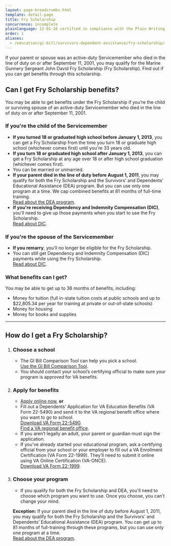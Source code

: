 ```yaml
---
layout: page-breadcrumbs.html
template: detail-page
title: Fry Scholarship
concurrence: incomplete
plainlanguage: 12-01-16 certified in compliance with the Plain Writing Act
order: 1
aliases:
  - /education/gi-bill/survivors-dependent-assistance/fry-scholarship/
---
```


<div class="va-introtext">

If your parent or spouse was an active-duty Servicemember who died in the line of duty on or after September 11, 2001, you may qualify for the Marine Gunnery Sergeant John David Fry Scholarship (Fry Scholarship). Find out if you can get benefits through this scholarship.

</div>

<div class="feature" markdown="1">

## Can I get Fry Scholarship benefits?

You may be able to get benefits under the Fry Scholarship if you’re the child or surviving spouse of an active-duty Servicemember who died in the line of duty on or after September 11, 2001.

### If you're the child of the Servicemember

- **If you turned 18 or graduated high school before January 1, 2013**, you can get a Fry Scholarship from the time you turn 18 or graduate high school (whichever comes first) until you're 33 years old.
- **If you turn 18 or graduated high school after January 1, 2013**, you can get a Fry Scholarship at any age over 18 or after high school graduation (whichever comes first).
- You can be married or unmarried.
- **If your parent died in the line of duty before August 1, 2011**, you may qualify for both the Fry Scholarship and the Survivors’ and Dependents’ Educational Assistance (DEA) program. But you can use only one program at a time. We cap combined benefits at 81 months of full-time training.<br>
[Read about the DEA program](/education/survivor-dependent-benefits/dependents-education-assistance/).
- **If you're receiving Dependency and Indemnity Compensation (DIC)**, you'll need to give up those payments when you start to use the Fry Scholarship. <br>
[Read about DIC](https://www.benefits.va.gov/COMPENSATION/types-dependency_and_indemnity.asp).


### If you're the spouse of the Servicemember

- **If you remarry**, you'll no longer be eligible for the Fry Scholarship.
- You can still get Dependency and Indemnity Compensation (DIC) payments while using the Fry Scholarship.<br>
[Read about DIC](https://www.benefits.va.gov/COMPENSATION/types-dependency_and_indemnity.asp).
</div>

### What benefits can I get?
You may be able to get up to 36 months of benefits, including:
- Money for tuition (full in-state tuition costs at public schools and up to $22,805.34 per year for training at private or out-of-state schools)
- Money for housing
- Money for books and supplies


-----

## How do I get a Fry Scholarship?

<ol class="process">
<li class="process-step list-one">

### Choose a school

- The GI Bill Comparison Tool can help you pick a school. <br>
[Use the GI Bill Comparison Tool](/gi-bill-comparison-tool).
- You should contact your school’s certifying official to make sure your program is approved for VA benefits.

</li>

<li class="process-step list-two">

### Apply for benefits

- [Apply online now](/education/apply-for-education-benefits/application/5490/introduction), **or**
- Fill out a Dependents’ Application for VA Education Benefits (VA Form 22-5490) and send it to the VA regional benefit office where you want to go to school.<br>
[Download VA Form 22-5490](https://www.va.gov/vaforms/form_detail.asp?FormNo=22-5490).<br>
[Find a VA regional benefit office](/find-locations/?facilityType=benefits).
- If you aren’t legally an adult, your parent or guardian must sign the application.
- If you’ve already started your educational program, ask a certifying official from your school or your employer to fill out a VA Enrollment Certification (VA Form 22-1999). They’ll need to submit it online using VA Online Certification (VA-ONCE). <br>
[Download VA Form 22-1999](http://www.lepsn.org/images/pdfs/VA%20Form%2022-1999%20-%20VA%20Enrollment%20Certification.pdf).

</li>

<li class="process-step list-three">

### Choose your program

- If you qualify for both the Fry Scholarship and DEA, you'll need to choose which program you want to use. Once you choose, you can’t change your mind.

**Exception:** If your parent died in the line of duty before August 1, 2011, you may qualify for both the Fry Scholarship and the Survivors’ and Dependents’ Educational Assistance (DEA) program. You can get up to 81 months of full-training through these programs, but you can use only one program at a time. <br>
[Read about the DEA program](/education/survivor-dependent-benefits/dependents-education-assistance/).

</li>

</ol>
